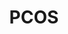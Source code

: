 ---
title: PCOS
crosslinks:
- xxketo
- TTC_PCOS
- AsianBeauty
- SkincareAddiction
- vegetarianketo
- intermittentfasting
- keto
- Hidradenitis
- xxfitness
- Fitness
- snackexchange
- veganketo
- loseit
- fasting
- ketogains
- 1200isplenty
- ketorecipes
- Hypothyroidism
- Anxiety
- Keto_Maintenance
---